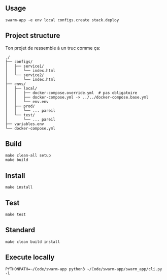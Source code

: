 ## Usage

```
swarm-app -e env local configs.create stack.deploy
```

## Project structure

Ton projet de ressemble à un truc comme ça:

```
./
├── configs/
│   ├── service1/
│   │   └── index.html
│   └── service2/
│       └── index.html
├── envs/
│   ├── local/
│   │   ├── docker-compose.override.yml  # pas obligatoire
│   │   ├── docker-compose.yml -> ../../docker-compose.base.yml
│   │   └── env.env
│   ├── prod/
│   │   └── ... pareil
│   └── test/
│       └── ... pareil
├── variables.env
└── docker-compose.yml
```

## Build

```
make clean-all setup
make build
```

## Install

```
make install
```

## Test

```
make test
```

## Standard

```
make clean build install
```

## Execute locally

```
PYTHONPATH=~/Code/swarm-app python3 ~/Code/swarm-app/swarm_app/cli.py -l
```
